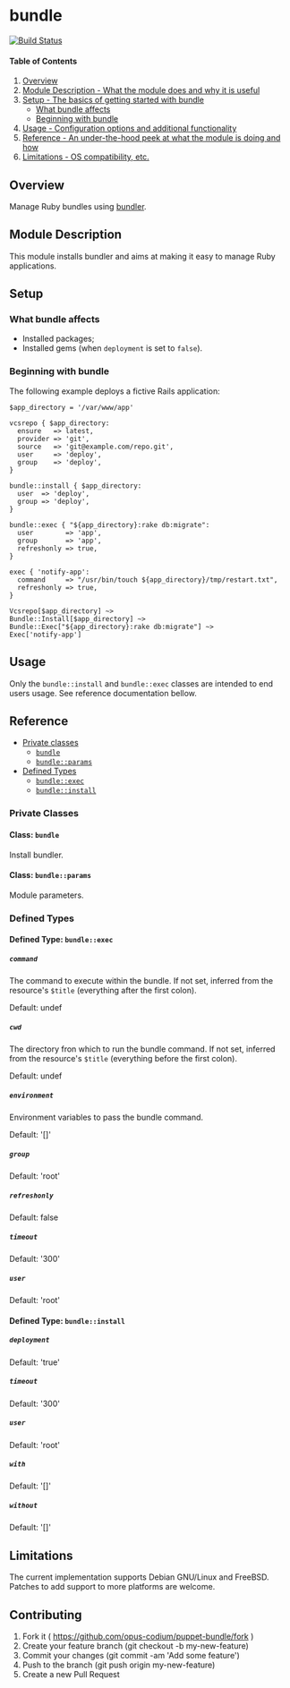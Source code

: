 # bundle

[![Build Status](https://travis-ci.org/opus-codium/puppet-bundle.svg?branch=master)](https://travis-ci.org/opus-codium/puppet-bundle)

#### Table of Contents

1. [Overview](#overview)
2. [Module Description - What the module does and why it is useful](#module-description)
3. [Setup - The basics of getting started with bundle](#setup)
    * [What bundle affects](#what-bundle-affects)
    * [Beginning with bundle](#beginning-with-bundle)
4. [Usage - Configuration options and additional functionality](#usage)
5. [Reference - An under-the-hood peek at what the module is doing and how](#reference)
5. [Limitations - OS compatibility, etc.](#limitations)

## Overview

Manage Ruby bundles using [bundler](http://bundler.io/).

## Module Description

This module installs bundler and aims at making it easy to manage Ruby
applications.

## Setup

### What bundle affects

* Installed packages;
* Installed gems (when `deployment` is set to `false`).

### Beginning with bundle

The following example deploys a fictive Rails application:

```puppet
$app_directory = '/var/www/app'

vcsrepo { $app_directory:
  ensure   => latest,
  provider => 'git',
  source   => 'git@example.com/repo.git',
  user     => 'deploy',
  group    => 'deploy',
}

bundle::install { $app_directory:
  user  => 'deploy',
  group => 'deploy',
}

bundle::exec { "${app_directory}:rake db:migrate":
  user        => 'app',
  group       => 'app',
  refreshonly => true,
}

exec { 'notify-app':
  command     => "/usr/bin/touch ${app_directory}/tmp/restart.txt",
  refreshonly => true,
}

Vcsrepo[$app_directory] ~>
Bundle::Install[$app_directory] ~>
Bundle::Exec["${app_directory}:rake db:migrate"] ~>
Exec['notify-app']
```

## Usage

Only the `bundle::install` and `bundle::exec` classes are intended to end users
usage. See reference documentation bellow.

## Reference

* [Private classes](#private-classes)
    * [`bundle`](#class-bundle)
    * [`bundle::params`](#class-bundleparams)
* [Defined Types](#defined-types)
    * [`bundle::exec`](#defined-type-bundleexec)
    * [`bundle::install`](#defined-type-bundleinstall)

### Private Classes

#### Class: `bundle`

Install bundler.

#### Class: `bundle::params`

Module parameters.

### Defined Types

#### Defined Type: `bundle::exec`

##### `command`

The command to execute within the bundle.  If not set, inferred from the resource's `$title` (everything after the first colon).

Default: undef

##### `cwd`

The directory fron which to run the bundle command.  If not set, inferred from the resource's `$title` (everything before the first colon).

Default: undef

##### `environment`

Environment variables to pass the bundle command.

Default: '[]'

##### `group`

Default: 'root'

##### `refreshonly`

Default: false

##### `timeout`

Default: '300'

##### `user`

Default: 'root'

#### Defined Type: `bundle::install`

##### `deployment`

Default: 'true'

##### `timeout`

Default: '300'

##### `user`

Default: 'root'

##### `with`

Default: '[]'

##### `without`

Default: '[]'

## Limitations

The current implementation supports Debian GNU/Linux and FreeBSD.  Patches to
add support to more platforms are welcome.

## Contributing

1. Fork it ( https://github.com/opus-codium/puppet-bundle/fork )
2. Create your feature branch (git checkout -b my-new-feature)
3. Commit your changes (git commit -am 'Add some feature')
4. Push to the branch (git push origin my-new-feature)
5. Create a new Pull Request
